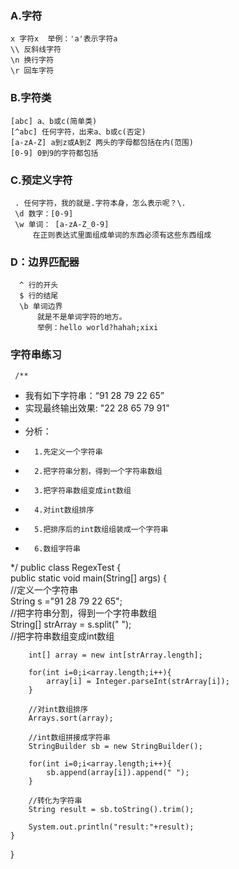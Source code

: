 ### A.字符
    x 字符x  举例：'a'表示字符a
    \\ 反斜线字符
    \n 换行字符
    \r 回车字符
### B.字符类
    [abc] a、b或c(简单类)
    [^abc] 任何字符，出来a、b或c(否定)
    [a-zA-Z] a到z或A到Z 两头的字母都包括在内(范围)
    [0-9] 0到9的字符都包括
### C.预定义字符
     . 任何字符，我的就是.字符本身，怎么表示呢？\.
     \d 数字：[0-9]
     \w 单词： [a-zA-Z_0-9]
         在正则表达式里面组成单词的东西必须有这些东西组成
### D：边界匹配器
      ^ 行的开头
      $ 行的结尾
      \b 单词边界
          就是不是单词字符的地方。
          举例：hello world?hahah;xixi
### 字符串练习

     /**
 * 我有如下字符串：“91 28 79 22 65”
 * 实现最终输出效果: "22 28 65 79 91"
 *
 * 分析：
 *       1.先定义一个字符串
 *       2.把字符串分割，得到一个字符串数组
 *       3.把字符串数组变成int数组
 *       4.对int数组排序
 *       5.把排序后的int数组组装成一个字符串
 *       6.数组字符串
 */
public class RegexTest {<br/>
    public static void main(String[] args) {  <br/>
        //定义一个字符串  <br/>
        String s ="91 28 79 22 65";  <br/>
        //把字符串分割，得到一个字符串数组  <br/>
        String[] strArray = s.split(" ");  <br/>
        //把字符串数组变成int数组  <br/>

        int[] array = new int[strArray.length];

        for(int i=0;i<array.length;i++){
            array[i] = Integer.parseInt(strArray[i]);
        }

        //对int数组排序
        Arrays.sort(array);

        //int数组拼接成字符串
        StringBuilder sb = new StringBuilder();

        for(int i=0;i<array.length;i++){
            sb.append(array[i]).append(" ");
        }

        //转化为字符串
        String result = sb.toString().trim();

        System.out.println("result:"+result);
    }
}
